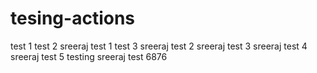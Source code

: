 # tesing-actions
test 1
test 2
sreeraj test 1
test 3
sreeraj test 2
sreeraj test 3
sreeraj test 4
sreeraj test 5
testing
sreeraj test 6876
